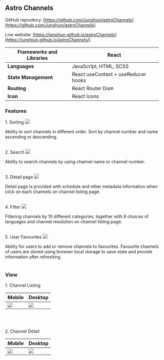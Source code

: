 ## Astro Channels

GitHub repository: [https://github.com/Junshiun/astroChannels](https://github.com/Junshiun/astroChannels)

Live website: [https://junshiun.github.io/astroChannels](https://junshiun.github.io/astroChannels/)


| **Frameworks and Libraries** | React                               |
| ---------------------------- | ----------------------------------- |
| **Languages**                | JavaScript, HTML, SCSS              |
| **State Management**         | React useContext + useReducer hooks |
| **Routing**                  | React Router Dom                    |
| **Icon**                     | React Icons                         |


### Features

1\. Sorting
![](https://drive.google.com/uc?export=view&id=1yK_B2OJPmGwfI-nUyxxMenSIa74--CZA)

Ability to sort channels in different order. Sort by channel number and name ascending or descending.
<br/>
<br/>

2\. Search
![](https://drive.google.com/uc?export=view&id=1tOc50G5C7jfBcRHcv18lOUBQN_u7Uwfu)

Ability to search channels by using channel name or channel number.
<br/>
<br/>

3\. Detail page
![](https://drive.google.com/uc?export=view&id=1msOsCOiDw9lFqQKtumE9LQtxVKpzLWn2)

Detail page is provided with schedule and other metadata information when click on each channels on channel listing page.
<br/>
<br/>

4\. Filter
![](https://drive.google.com/uc?export=view&id=1a6Wah8IywNO37fPWSmDOJfCnRQ1fZVrs)

Filtering channels by 10 different categories, together with 6 choices of languages and channel resolution on channel listing page.
<br/>
<br/>

5\. User Favourites
![](https://drive.google.com/uc?export=view&id=1LBZF-4tOWuz6cD1aQo7F-sdGRR7zJ9fr)

Ability for users to add or remove channels to favourites. Favourite channels of users are stored using browser local storage to save state and provide information after refreshing.
<br/>
<br/>

### View

1\. Channel Listing

| **Mobile**                                                                               | **Desktop**                                                                              |
| ---------------------------------------------------------------------------------------- | ---------------------------------------------------------------------------------------- |
| ![](https://drive.google.com/uc?export=view&id=10a-gXWFGc8WE9TpdyjfwuPhJLeVazg1k)  | ![](https://drive.google.com/uc?export=view&id=1xhifP8UbGqTk6e_zOlqk8MQbedtGzVDp)|
<br/>
<br/>
 
 2\. Channel Detail

| **Mobile**                                                                               | **Desktop**                                                                              |
| ---------------------------------------------------------------------------------------- | ---------------------------------------------------------------------------------------- |
| ![](https://drive.google.com/uc?export=view&id=120hJsZf5UxpbDSsZhX-RRTRqEW9-_qGU)  | ![](https://drive.google.com/uc?export=view&id=1PprqwhFqKmdMd0K78l1BxOPoMFEm8S80)  |



